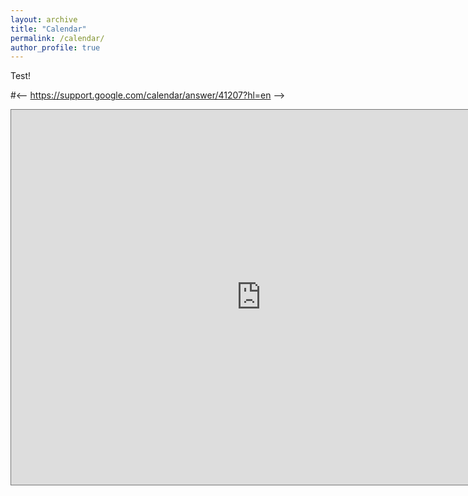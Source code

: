 ```yaml
---
layout: archive
title: "Calendar"
permalink: /calendar/
author_profile: true
---
```


Test!

#<-- https://support.google.com/calendar/answer/41207?hl=en -->
<iframe src="https://calendar.google.com/calendar/embed?height=600&wkst=1&bgcolor=%23ffffff&ctz=America%2FChicago&src=YmVuLnNlcGFuc2tpQGdtYWlsLmNvbQ&src=YWRkcmVzc2Jvb2sjY29udGFjdHNAZ3JvdXAudi5jYWxlbmRhci5nb29nbGUuY29t&src=Ym1zZXBhbkBsYmwuZ292&src=YmJqbTVuN2ZvcXFkdGlodXJvdnR1dXJhM2hnZGk1bTNAaW1wb3J0LmNhbGVuZGFyLmdvb2dsZS5jb20&src=MzhvYTNwZjhvdjMwOGg4NWFuMmlucjBycG5vNGtlNmlAaW1wb3J0LmNhbGVuZGFyLmdvb2dsZS5jb20&src=b2dhbGJxODJvMDA2NTd2aDM0amUwaWduZXVjZmlxMjZAaW1wb3J0LmNhbGVuZGFyLmdvb2dsZS5jb20&src=MmxiYXE0NDJtN2M2OTYwc2k5NTFtaGVtMm8wYmJ2bTFAaW1wb3J0LmNhbGVuZGFyLmdvb2dsZS5jb20&src=ZzVha2lqc2xjZTFlYTRrbGlvYmdzanFhZGxjazI1aTRAaW1wb3J0LmNhbGVuZGFyLmdvb2dsZS5jb20&src=YmVuX3NlcGFuc2tpQHV0ZXhhcy5lZHU&color=%230B8043&color=%23EF6C00&color=%23F4511E&color=%23F4511E&color=%23795548&color=%23009688&color=%23E67C73&color=%23A79B8E&color=%238E24AA" style="border:solid 1px #777" width="800" height="600" frameborder="0" scrolling="no"></iframe>
